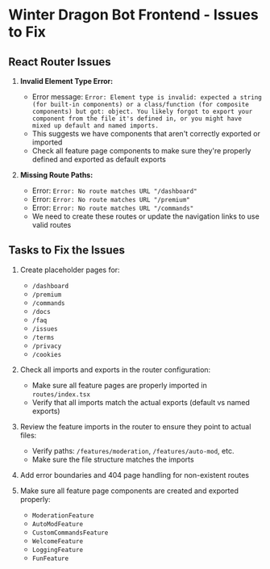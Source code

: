 # Winter Dragon Bot Frontend - Issues to Fix

## React Router Issues

1. **Invalid Element Type Error:**
   - Error message: `Error: Element type is invalid: expected a string (for built-in components) or a class/function (for composite components) but got: object. You likely forgot to export your component from the file it's defined in, or you might have mixed up default and named imports.`
   - This suggests we have components that aren't correctly exported or imported
   - Check all feature page components to make sure they're properly defined and exported as default exports

2. **Missing Route Paths:**
   - Error: `Error: No route matches URL "/dashboard"`
   - Error: `Error: No route matches URL "/premium"`
   - Error: `Error: No route matches URL "/commands"`
   - We need to create these routes or update the navigation links to use valid routes

## Tasks to Fix the Issues

1. Create placeholder pages for:
   - `/dashboard`
   - `/premium`
   - `/commands`
   - `/docs`
   - `/faq`
   - `/issues`
   - `/terms`
   - `/privacy`
   - `/cookies`

2. Check all imports and exports in the router configuration:
   - Make sure all feature pages are properly imported in `routes/index.tsx`
   - Verify that all imports match the actual exports (default vs named exports)

3. Review the feature imports in the router to ensure they point to actual files:
   - Verify paths: `/features/moderation`, `/features/auto-mod`, etc.
   - Make sure the file structure matches the imports

4. Add error boundaries and 404 page handling for non-existent routes

5. Make sure all feature page components are created and exported properly:
   - `ModerationFeature`
   - `AutoModFeature`
   - `CustomCommandsFeature`
   - `WelcomeFeature`
   - `LoggingFeature`
   - `FunFeature`
